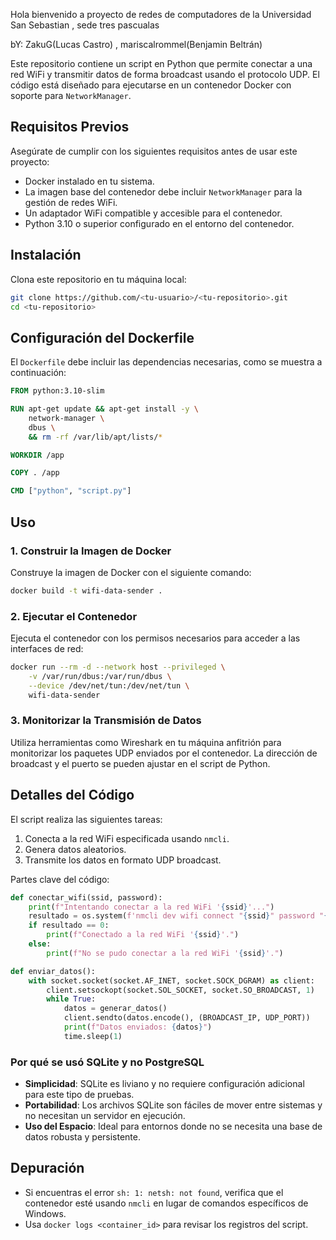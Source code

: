 Hola bienvenido a proyecto de redes de computadores de la Universidad San Sebastian , sede tres pascualas

bY: ZakuG(Lucas Castro) , mariscalrommel(Benjamin Beltrán)

Este repositorio contiene un script en Python que permite conectar a una red WiFi y transmitir datos de forma broadcast usando el protocolo UDP. El código está diseñado para ejecutarse en un contenedor Docker con soporte para `NetworkManager`.

## Requisitos Previos

Asegúrate de cumplir con los siguientes requisitos antes de usar este proyecto:

- Docker instalado en tu sistema.
- La imagen base del contenedor debe incluir `NetworkManager` para la gestión de redes WiFi.
- Un adaptador WiFi compatible y accesible para el contenedor.
- Python 3.10 o superior configurado en el entorno del contenedor.

## Instalación

Clona este repositorio en tu máquina local:

```bash
git clone https://github.com/<tu-usuario>/<tu-repositorio>.git
cd <tu-repositorio>
```

## Configuración del Dockerfile

El `Dockerfile` debe incluir las dependencias necesarias, como se muestra a continuación:

```dockerfile
FROM python:3.10-slim

RUN apt-get update && apt-get install -y \
    network-manager \
    dbus \
    && rm -rf /var/lib/apt/lists/*

WORKDIR /app

COPY . /app

CMD ["python", "script.py"]
```

## Uso

### 1. Construir la Imagen de Docker

Construye la imagen de Docker con el siguiente comando:

```bash
docker build -t wifi-data-sender .
```

### 2. Ejecutar el Contenedor

Ejecuta el contenedor con los permisos necesarios para acceder a las interfaces de red:

```bash
docker run --rm -d --network host --privileged \
    -v /var/run/dbus:/var/run/dbus \
    --device /dev/net/tun:/dev/net/tun \
    wifi-data-sender
```

### 3. Monitorizar la Transmisión de Datos

Utiliza herramientas como Wireshark en tu máquina anfitrión para monitorizar los paquetes UDP enviados por el contenedor. La dirección de broadcast y el puerto se pueden ajustar en el script de Python.

## Detalles del Código

El script realiza las siguientes tareas:

1. Conecta a la red WiFi especificada usando `nmcli`.
2. Genera datos aleatorios.
3. Transmite los datos en formato UDP broadcast.

Partes clave del código:

```python
def conectar_wifi(ssid, password):
    print(f"Intentando conectar a la red WiFi '{ssid}'...")
    resultado = os.system(f'nmcli dev wifi connect "{ssid}" password "{password}"')
    if resultado == 0:
        print(f"Conectado a la red WiFi '{ssid}'.")
    else:
        print(f"No se pudo conectar a la red WiFi '{ssid}'.")

def enviar_datos():
    with socket.socket(socket.AF_INET, socket.SOCK_DGRAM) as client:
        client.setsockopt(socket.SOL_SOCKET, socket.SO_BROADCAST, 1)
        while True:
            datos = generar_datos()
            client.sendto(datos.encode(), (BROADCAST_IP, UDP_PORT))
            print(f"Datos enviados: {datos}")
            time.sleep(1)
```

### Por qué se usó SQLite y no PostgreSQL

- **Simplicidad**: SQLite es liviano y no requiere configuración adicional para este tipo de pruebas.
- **Portabilidad**: Los archivos SQLite son fáciles de mover entre sistemas y no necesitan un servidor en ejecución.
- **Uso del Espacio**: Ideal para entornos donde no se necesita una base de datos robusta y persistente.

## Depuración

- Si encuentras el error `sh: 1: netsh: not found`, verifica que el contenedor esté usando `nmcli` en lugar de comandos específicos de Windows.
- Usa `docker logs <container_id>` para revisar los registros del script.
